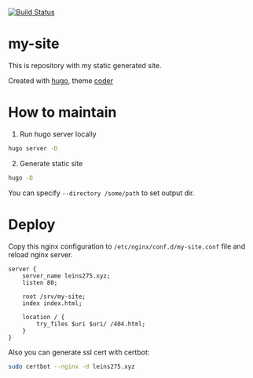 [![Build Status](https://drone.leins275.xyz/api/badges/leins275/my-site/status.svg)](https://drone.leins275.xyz/leins275/my-site)
# my-site

This is repository with my static generated site.

Created with [hugo](https://gohugo.io/), theme [coder](https://themes.gohugo.io/themes/hugo-coder/)

# How to maintain

1. Run hugo server locally
```bash
hugo server -D
```

2. Generate static site
```bash
hugo -D
```

You can specify `--directory /some/path` to set output dir.

# Deploy

Copy this nginx configuration to `/etc/nginx/conf.d/my-site.conf` file and reload nginx server.

```nginx
server {
    server_name leins275.xyz;
    listen 80; 

    root /srv/my-site; 
    index index.html;

    location / { 
        try_files $uri $uri/ /404.html;
    }
}

```

Also you can generate ssl cert with certbot:
```bash
sudo certbot --nginx -d leins275.xyz
```

